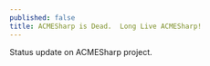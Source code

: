 ```yaml
---
published: false
title: ACMESharp is Dead.  Long Live ACMESharp!
---
```

Status update on ACMESharp project.